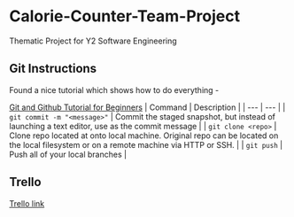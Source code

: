 # Calorie-Counter-Team-Project
Thematic Project for Y2 Software Engineering

## Git Instructions
Found a nice tutorial which shows how to do everything -

[Git and Github Tutorial for Beginners](https://product.hubspot.com/blog/git-and-github-tutorial-for-beginners)
| Command | Description |
| --- | --- |
| `git commit -m "<message>"` | Commit the staged snapshot, but instead of launching a text editor, use <message> as the commit message | 
| `git clone <repo>` | Clone repo located at <repo> onto local machine. Original repo can be located on the local filesystem or on a remote machine via HTTP or SSH. |
| `git push` | Push all of your local branches |


## Trello
[Trello link](https://trello.com/b/kUX9g9p6/calories-counter-team-project)
